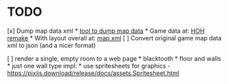 TODO
====

[x] Dump map data xml
    * [tool to dump map data](https://download-directory.github.io/?url=https%3A%2F%2Fgithub.com%2Fdougmencken%2FHeadOverHeels%2Ftree%2Fmaster%2Fgamedata%2Fmap)
    * Game data at: [HOH remake](https://github.com/dougmencken/HeadOverHeels/tree/master/gamedata/map)
    * With layout overall at: [map.xml](https://github.com/dougmencken/HeadOverHeels/blob/master/gamedata/map/map.xml)
[ ] Convert original game map data xml to json (and a nicer format)

[ ] render a single, empty room to a web page
    * blacktooth
    * floor and walls
    * just one wall type
    impl:
        * use spritesheets for graphics - https://pixijs.download/release/docs/assets.Spritesheet.html



